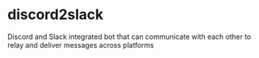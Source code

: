 # discord2slack
Discord and Slack integrated bot that can communicate with each other to relay and deliver messages across platforms
